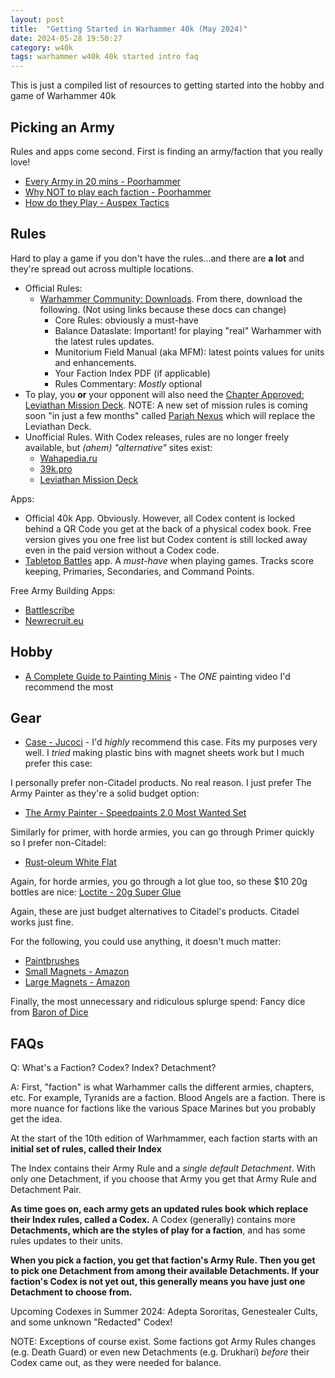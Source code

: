 ```yaml
---
layout: post
title:  "Getting Started in Warhammer 40k (May 2024)"
date: 2024-05-28 19:50:27
category: w40k
tags: warhammer w40k 40k started intro faq 
---
```


This is just a compiled list of resources to getting started into the hobby and game of Warhammer 40k

## Picking an Army

Rules and apps come second. First is finding an army/faction that you really love!

- [Every Army in 20 mins - Poorhammer](https://www.youtube.com/watch?v=b_b6vosDElQ)
- [Why NOT to play each faction - Poorhammer](https://www.youtube.com/watch?v=dVunthA4BDs)
- [How do they Play - Auspex Tactics](https://www.youtube.com/watch?v=LIDVcwNMn5c)

## Rules

Hard to play a game if you don't have the rules...and there are **a lot** and they're spread out across multiple locations.

- Official Rules:
  - [Warhammer Community: Downloads](https://www.warhammer-community.com/warhammer-40000-downloads/). From there, download the following. (Not using links because these docs can change)
    - Core Rules: obviously a must-have
    - Balance Dataslate: Important! for playing "real" Warhammer with the latest rules updates.
    - Munitorium Field Manual (aka MFM): latest points values for units and enhancements.
    - Your Faction Index PDF (if applicable)
    - Rules Commentary: *Mostly* optional
- To play, you **or** your opponent will also need the [Chapter Approved: Leviathan Mission Deck](https://www.warhammer.com/en-US/shop/chapter-approved-leviathan-mission-deck-2023-eng). NOTE: A new set of mission rules is coming soon "in just a few months" called [Pariah Nexus](https://www.warhammer-community.com/2024/05/15/prepare-for-matched-play-updates-with-the-next-action-packed-season-of-warhammer-40000/) which will replace the Leviathan Deck.
- Unofficial Rules. With Codex releases, rules are no longer freely available, but *(ahem)* *"alternative"* sites exist:
  - [Wahapedia.ru](https://wahapedia.ru/wh40k10ed/the-rules/quick-start-guide/)
  - [39k.pro](https://39k.pro/)
  - [Leviathan Mission Deck](https://docs.google.com/document/d/15c25GsIEzaa4FjiS9oWJIDnuAAAqjYpcAVFlklX-tEQ)

Apps:

- Official 40k App. Obviously. However, all Codex content is locked behind a QR Code you get at the back of a physical codex book.  Free version gives you one free list but Codex content is still locked away even in the paid version without a Codex code.
- [Tabletop Battles](https://ttba.goonhammer.com/) app. A *must-have* when playing games. Tracks score keeping, Primaries, Secondaries, and Command Points.

Free Army Building Apps:

- [Battlescribe](https://battlescribe.net/)
- [Newrecruit.eu](https://www.newrecruit.eu/)

## Hobby

- [A Complete Guide to Painting Minis](https://youtu.be/v-BlVYFxfRA) - The *ONE* painting video I'd recommend the most

## Gear

- [Case - Jucoci](https://www.amazon.com/gp/product/B0BN1MHDLS) - I'd *highly* recommend this case. Fits my purposes very well. I *tried* making plastic bins with magnet sheets work but I much prefer this case:

I personally prefer non-Citadel products. No real reason. I just prefer The Army Painter as they're a solid budget option:
- [The Army Painter - Speedpaints 2.0 Most Wanted Set](https://www.amazon.com/gp/product/B0C37VBFQH)

Similarly for primer, with horde armies, you can go through Primer quickly so I prefer non-Citadel:
- [Rust-oleum White Flat](https://www.homedepot.com/p/Rust-Oleum-Painter-s-Touch-2X-12-oz-Flat-White-General-Purpose-Spray-Paint-334021/307244842)

Again, for horde armies, you go through a lot glue too, so these $10 20g bottles are nice:
[Loctite - 20g Super Glue](https://www.amazon.com/gp/product/B07VL6MP94)

Again, these are just budget alternatives to Citadel's products. Citadel works just fine.

For the following, you could use anything, it doesn't much matter:
- [Paintbrushes](https://www.amazon.com/dp/B075L8LCTG)
- [Small Magnets - Amazon](https://www.amazon.com/gp/product/B09SKHYGLN)
- [Large Magnets - Amazon](https://www.amazon.com/gp/product/B09X1WWD3P)

Finally, the most unnecessary and ridiculous splurge spend: Fancy dice from [Baron of Dice](https://baronofdice.com/collections/futuristic-wargaming-collection)

## FAQs

Q: What's a Faction? Codex? Index? Detachment?

A: First, "faction" is what Warhammer calls the different armies, chapters, etc. For example, Tyranids are a faction. Blood Angels are a faction. There is more nuance for factions like the various Space Marines but you probably get the idea.

At the start of the 10th edition of Warhmammer, each faction starts with an **initial set of rules, called their Index**

The Index contains their Army Rule and a *single default Detachment*. With only one Detachment, if you choose that Army you get that Army Rule and Detachment Pair.

**As time goes on, each army gets an updated rules book which replace their Index rules, called a Codex.** A Codex (generally) contains more **Detachments, which are the styles of play for a faction**, and has some rules updates to their units.

**When you pick a faction, you get that faction's Army Rule. Then you get to pick one Detachment from among their available Detachments. If your faction's Codex is not yet out, this generally means you have just one Detachment to choose from.**

Upcoming Codexes in Summer 2024: Adepta Sororitas, Genestealer Cults, and some unknown "Redacted" Codex!

NOTE: Exceptions of course exist. Some factions got Army Rules changes (e.g. Death Guard) or even new Detachments (e.g. Drukhari) *before* their Codex came out, as they were needed for balance.